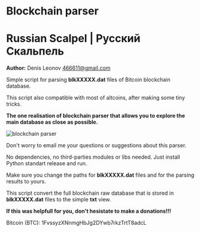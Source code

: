 Blockchain parser
=================
Russian Scalpel | Русский Скальпель
=
**Author:** Denis Leonov <466611@gmail.com>

Simple script for parsing **blkXXXXX.dat** files of Bitcoin blockchain database.

This script also compatible with most of altcoins, after making some tiny tricks.

**The one realisation of blockchain parser that allows you to explore the main database as close as possible.**

![blockchain parser](https://hsto.org/getpro/habr/post_images/dad/899/889/dad89988966ca08db3223bbc9b2afc90.jpg)

Don't worry to email me your questions or suggestions about this parser.

No dependencies, no third-parties modules or libs needed. Just install Python standart release and run.

Make sure you change the paths for **blkXXXXX.dat** files and for the parsing results to yours.

This script convert the full blockchain raw database that is stored in **blkXXXXX.dat** files to the simple **txt** view.

**If this was helpfull for you, don't hesistate to make a donations!!!**

Bitcoin (BTC): 1FvssyzXNnmgHbJg2DYwb7rkzTrtT8adcL
